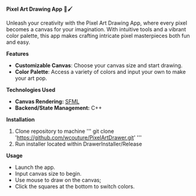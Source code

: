 **Pixel Art Drawing App** 🎨🖌️

Unleash your creativity with the Pixel Art Drawing App, where every pixel becomes a canvas for your imagination. With intuitive tools and a vibrant color palette, this app makes crafting intricate pixel masterpieces both fun and easy.

**Features**
- **Customizable Canvas**: Choose your canvas size and start drawing.
- **Color Palette**: Access a variety of colors and input your own to make your art pop.

**Technologies Used**
- **Canvas Rendering:** [SFML](https://www.sfml-dev.org/)
- **Backend/State Management:** C++

**Installation**
1. Clone repository to machine
   '''
   git clone 'https://github.com/wcouture/PixelArtDrawer.git'
   '''
3. Run installer located within DrawerInstaller/Release

**Usage**
- Launch the app.
- Input canvas size to begin.
- Use mouse to draw on the canvas;
- Click the squares at the bottom to switch colors.
